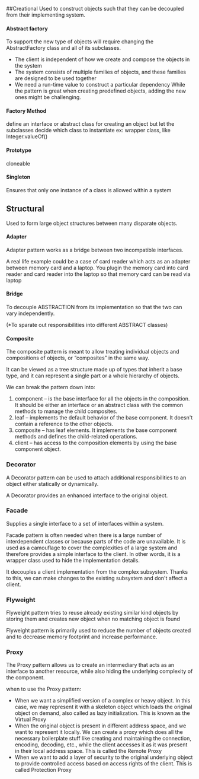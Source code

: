 ##Creational
Used to construct objects such that they can be decoupled from their implementing system.

#### Abstract factory
To support the new type of objects will require changing the AbstractFactory class and all of its subclasses.
- The client is independent of how we create and compose the objects in the system
- The system consists of multiple families of objects, and these families are designed to be used together
- We need a run-time value to construct a particular dependency While the pattern is great when creating predefined objects, adding the new ones might be challenging.


#### Factory Method
define an interface or abstract class for creating an object
but let the subclasses decide which class to instantiate
 ex: wrapper class, like Integer.valueOf()


#### Prototype 
cloneable

#### Singleton
Ensures that only one instance of a class is allowed within a system

## Structural
Used to form large object structures between many disparate objects.

#### Adapter
Adapter pattern works as a bridge between two incompatible interfaces.

A real life example could be a case of card reader which acts as an adapter between memory card and a laptop. You plugin the memory card into card reader and card reader into the laptop so that memory card can be read via laptop

#### Bridge
To decouple ABSTRACTION from its implementation so that the two can vary independently.

(*To sparate out responsibilities into different ABSTRACT classes)

#### Composite
The composite pattern is meant to allow treating individual objects and compositions of objects, or “composites” in the same way.

It can be viewed as a tree structure made up of types that inherit a base type, and it can represent a single part or a whole hierarchy of objects.

We can break the pattern down into:

1. component – is the base interface for all the objects in the composition. It should be either an interface or an abstract class with the common methods to manage the child composites.
2. leaf – implements the default behavior of the base component. It doesn't contain a reference to the other objects.
3. composite – has leaf elements. It implements the base component methods and defines the child-related operations.
4. client – has access to the composition elements by using the base component object.

### Decorator
A Decorator pattern can be used to attach additional responsibilities to an object either statically or dynamically.
 
 A Decorator provides an enhanced interface to the original object.
 
### Facade
Supplies a single interface to a set of interfaces within a system.

Facade pattern is often needed when there is a large number of interdependent classes or because parts of the code are unavailable. It is used as a camouflage to cover the complexities of a large system and therefore provides a simple interface to the client. 
In other words, it is a wrapper class used to hide the implementation details.
 
It decouples a client implementation from the complex subsystem. Thanks to this, we can make changes to the existing subsystem and don't affect a client.

### Flyweight
Flyweight pattern tries to reuse already existing similar kind objects by storing them and creates new object when no matching object is found
 
Flyweight pattern is primarily used to reduce the number of objects created and to decrease memory footprint and increase performance.

### Proxy
The Proxy pattern allows us to create an intermediary that acts as an interface to another resource, while also hiding the underlying complexity of the component.

when to use the Proxy pattern:

- When we want a simplified version of a complex or heavy object. In this case, we may represent it with a skeleton object which loads the original object on demand, also called as lazy initialization. This is known as the Virtual Proxy
- When the original object is present in different address space, and we want to represent it locally. We can create a proxy which does all the necessary boilerplate stuff like creating and maintaining the connection, encoding, decoding, etc., while the client accesses it as it was present in their local address space. This is called the Remote Proxy
- When we want to add a layer of security to the original underlying object to provide controlled access based on access rights of the client. This is called Protection Proxy